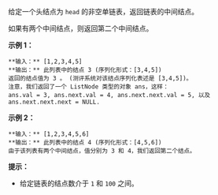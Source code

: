 给定一个头结点为 `head` 的非空单链表，返回链表的中间结点。

如果有两个中间结点，则返回第二个中间结点。

**示例 1：**

    
    
    **输入：** [1,2,3,4,5]
    **输出：** 此列表中的结点 3 (序列化形式：[3,4,5])
    返回的结点值为 3 。 (测评系统对该结点序列化表述是 [3,4,5])。
    注意，我们返回了一个 ListNode 类型的对象 ans，这样：
    ans.val = 3, ans.next.val = 4, ans.next.next.val = 5, 以及 ans.next.next.next = NULL.
    

**示例 2：**

    
    
    **输入：** [1,2,3,4,5,6]
    **输出：** 此列表中的结点 4 (序列化形式：[4,5,6])
    由于该列表有两个中间结点，值分别为 3 和 4，我们返回第二个结点。
    

**提示：**

  * 给定链表的结点数介于 `1` 和 `100` 之间。


